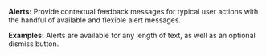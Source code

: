 **Alerts:**
Provide contextual feedback messages for typical user actions with the handful of available and flexible alert messages.

**Examples:**
Alerts are available for any length of text, as well as an optional dismiss button.